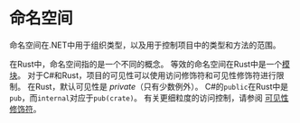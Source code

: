 # 命名空间

命名空间在.NET中用于组织类型，以及用于控制项目中的类型和方法的范围。

在Rust中，命名空间指的是一个不同的概念。
等效的命名空间在Rust中是一个[模块][rust-module]。
对于C#和Rust，项目的可见性可以使用访问修饰符和可见性修饰符进行限制。
在Rust，默认可见性是 _private_（只有少数例外）。
C#的`public`在Rust中是`pub`，而`internal`对应于`pub(crate)`。
有关更细粒度的访问控制，请参阅 [可见性修饰符][visibility modifiers]。

[rust-module]: https://doc.rust-lang.org/reference/items/modules.html
[visibility modifiers]: https://doc.rust-lang.org/reference/visibility-and-privacy.html
